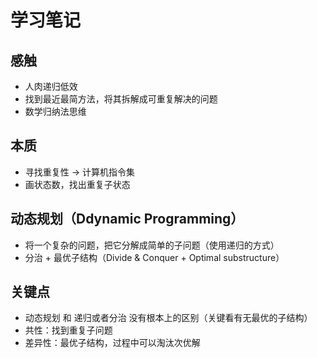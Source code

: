 # 学习笔记

## 感触

* 人肉递归低效
* 找到最近最简方法，将其拆解成可重复解决的问题
* 数学归纳法思维

## 本质

* 寻找重复性 -> 计算机指令集
* 画状态数，找出重复子状态

## 动态规划（Ddynamic Programming）

* 将一个复杂的问题，把它分解成简单的子问题（使用递归的方式）
* 分治 + 最优子结构（Divide & Conquer + Optimal substructure）

## 关键点

* 动态规划 和 递归或者分治 没有根本上的区别（关键看有无最优的子结构）
* 共性：找到重复子问题
* 差异性：最优子结构，过程中可以淘汰次优解
